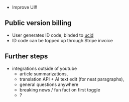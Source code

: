 - Improve UI!!

## Public version billing
- User generates ID code, binded to [ucid](https://stackoverflow.com/questions/23822170/getting-unique-clientid-from-chrome-extension/23854032#23854032)
- ID code can be topped up through Stripe invoice

## Further steps
- integrations outside of youtube
  -  article summarizations, 
  -  translation API + AI text edit (for neat paragraphs), 
  -  general questions anywhere
  -  breaking news / fun fact on first toggle
  -  ?
